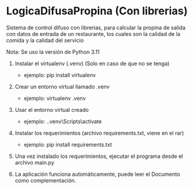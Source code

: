 # LogicaDifusaPropina (Con librerias)
 Sistema de control difuso con librerias, para calcular la propina de salida con datos de entrada de un restaurante, los cuales son la calidad de la comida y la calidad del servicio

Nota: Se uso la versión de Python 3.11

1. Instalar el virtualenv (.venv) (Solo en caso de que no se tenga)

   - ejemplo: pip install virtualenv

2. Crear un entorno virtual llamado .venv

   - ejemplo: virtualenv .venv

3. Usar el entorno virtual creado

   - ejemplo: .\.venv\Scripts\activate

4. Instalar los requerimientos (archivo requirements.txt, viene en el rar)

   - ejemplo: pip install requirements.txt

5. Una vez instalado los requerimientos, ejecutar el programa desde el archivo main.py

6. La aplicación funciona automáticamente, puede leer el Documento como complementación.